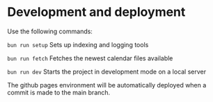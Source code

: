 # Development and deployment

Use the following commands:

`bun run setup` Sets up indexing and logging tools

`bun run fetch` Fetches the newest calendar files available

`bun run dev` Starts the project in development mode on a local server

The github pages environment will be automatically deployed when a commit is made to the main branch.
